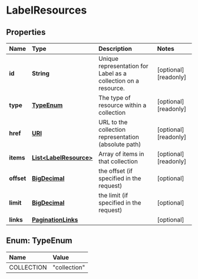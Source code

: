 # LabelResources

## Properties

| Name | Type | Description | Notes |
| :--- | :--- | :--- | :--- |
| **id** | **String** | Unique representation for Label as a collection on a resource. | \[optional\] \[readonly\] |
| **type** | [**TypeEnum**](labelresources.md#TypeEnum) | The type of resource within a collection | \[optional\] \[readonly\] |
| **href** | [**URI**](https://github.com/ionos-cloud/sdk-java/tree/8f2023b15d2a11cc163b3abd7b642806c3db5f2c/docs/URI.md) | URL to the collection representation \(absolute path\) | \[optional\] \[readonly\] |
| **items** | [**List&lt;LabelResource&gt;**](labelresource.md) | Array of items in that collection | \[optional\] \[readonly\] |
| **offset** | [**BigDecimal**](https://github.com/ionos-cloud/sdk-java/tree/8f2023b15d2a11cc163b3abd7b642806c3db5f2c/docs/BigDecimal.md) | the offset \(if specified in the request\) | \[optional\] |
| **limit** | [**BigDecimal**](https://github.com/ionos-cloud/sdk-java/tree/8f2023b15d2a11cc163b3abd7b642806c3db5f2c/docs/BigDecimal.md) | the limit \(if specified in the request\) | \[optional\] |
| **links** | [**PaginationLinks**](paginationlinks.md) |  | \[optional\] |

## Enum: TypeEnum

| Name | Value |
| :--- | :--- |
| COLLECTION | "collection" |

